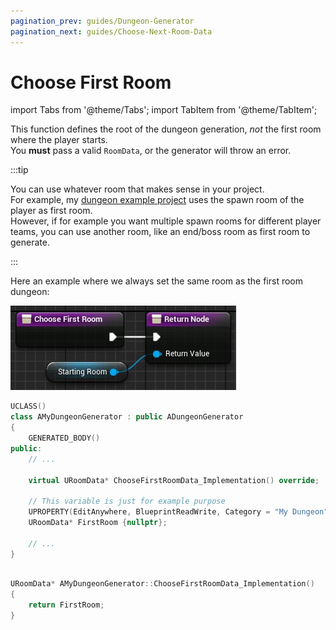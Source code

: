 ```yaml
---
pagination_prev: guides/Dungeon-Generator
pagination_next: guides/Choose-Next-Room-Data
---
```


# Choose First Room

<!-- BEGIN IMPORTS -->

import Tabs from '@theme/Tabs';
import TabItem from '@theme/TabItem';

<!-- END IMPORTS -->

This function defines the root of the dungeon generation, *not* the first room where the player starts.\
You **must** pass a valid `RoomData`, or the generator will throw an error.

:::tip

You can use whatever room that makes sense in your project.\
For example, my [dungeon example project](https://github.com/BenPyton/DungeonExample) uses the spawn room of the player as first room.\
However, if for example you want multiple spawn rooms for different player teams, you can use another room, like an end/boss room as first room to generate.

:::

Here an example where we always set the same room as the first room dungeon:

<!-- [BEGIN TABS] Blueprint | C++ --> <Tabs>
<!-- [BEGIN TAB ITEM] Blueprint --> <TabItem value="bp" label="Blueprint" default>

![](Images/ChooseFirstRoomData.jpg)

<!-- [END TAB ITEM] Blueprint --> </TabItem>
<!-- [BEGIN TAB ITEM] C++ --> <TabItem value="cpp" label="C++">

```cpp title="MyDungeonGenerator.h"
UCLASS()
class AMyDungeonGenerator : public ADungeonGenerator
{
    GENERATED_BODY()
public:
    // ...

    virtual URoomData* ChooseFirstRoomData_Implementation() override;

    // This variable is just for example purpose
    UPROPERTY(EditAnywhere, BlueprintReadWrite, Category = "My Dungeon")
    URoomData* FirstRoom {nullptr};

    // ...
}
```

```cpp title="MyDungeonGenerator.cpp"

URoomData* AMyDungeonGenerator::ChooseFirstRoomData_Implementation()
{
    return FirstRoom;
}

```

<!-- [END TAB ITEM] C++ --> </TabItem>
<!-- [END TABS] Blueprint | C++ --> </Tabs>
